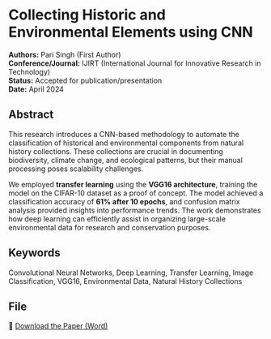 # Collecting Historic and Environmental Elements using CNN

**Authors:** Pari Singh (First Author)  
**Conference/Journal:** IJIRT (International Journal for Innovative Research in Technology)  
**Status:** Accepted for publication/presentation  
**Date:** April 2024

## Abstract
This research introduces a CNN-based methodology to automate the classification of historical and environmental components from natural history collections. These collections are crucial in documenting biodiversity, climate change, and ecological patterns, but their manual processing poses scalability challenges. 

We employed **transfer learning** using the **VGG16 architecture**, training the model on the CIFAR-10 dataset as a proof of concept. The model achieved a classification accuracy of **61% after 10 epochs**, and confusion matrix analysis provided insights into performance trends. The work demonstrates how deep learning can efficiently assist in organizing large-scale environmental data for research and conservation purposes.

## Keywords
Convolutional Neural Networks, Deep Learning, Transfer Learning, Image Classification, VGG16, Environmental Data, Natural History Collections


## File
📄 [Download the Paper (Word)](./Collecting_Historic_and_Environmental_Elements_CNN.docx)

